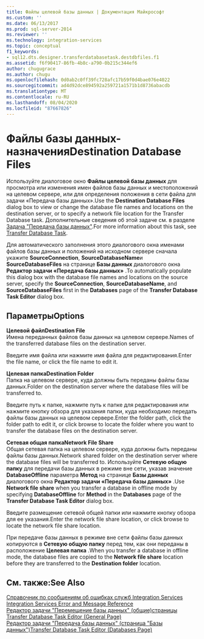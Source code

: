 ```yaml
---
title: Файлы целевой базы данных | Документация Майкрософт
ms.custom: ''
ms.date: 06/13/2017
ms.prod: sql-server-2014
ms.reviewer: ''
ms.technology: integration-services
ms.topic: conceptual
f1_keywords:
- sql12.dts.designer.transferdatabasetask.destdbfiles.f1
ms.assetid: f6f90417-86fb-4b8c-a790-0b215c344ef6
author: chugugrace
ms.author: chugu
ms.openlocfilehash: 0d0ab2c0ff39fc728afc17b59f0d4bae076e4022
ms.sourcegitcommit: ad4d92dce894592a259721a1571b1d8736abacdb
ms.translationtype: MT
ms.contentlocale: ru-RU
ms.lasthandoff: 08/04/2020
ms.locfileid: "87667826"
---
```

# <a name="destination-database-files"></a><span data-ttu-id="1f2cd-102">Файлы базы данных-назначения</span><span class="sxs-lookup"><span data-stu-id="1f2cd-102">Destination Database Files</span></span>
  <span data-ttu-id="1f2cd-103">Используйте диалоговое окно **Файлы целевой базы данных** для просмотра или изменения имен файлов базы данных и местоположений на целевом сервере, или для определения положения в сети файла для задачи «Передача базы данных».</span><span class="sxs-lookup"><span data-stu-id="1f2cd-103">Use the **Destination Database Files** dialog box to view or change the database file names and locations on the destination server, or to specify a network file location for the Transfer Database task.</span></span> <span data-ttu-id="1f2cd-104">Дополнительные сведения об этой задаче см. в разделе [Задача "Передача базы данных"](control-flow/transfer-database-task.md).</span><span class="sxs-lookup"><span data-stu-id="1f2cd-104">For more information about this task, see [Transfer Database Task](control-flow/transfer-database-task.md).</span></span>  
  
 <span data-ttu-id="1f2cd-105">Для автоматического заполнения этого диалогового окна именами файлов базы данных и положений на исходном сервере сначала укажите **SourceConnection**, **SourceDatabaseName**и **SourceDatabaseFiles** на странице **Базы данных** диалогового окна **Редактор задачи «Передача базы данных»** .</span><span class="sxs-lookup"><span data-stu-id="1f2cd-105">To automatically populate this dialog box with the database file names and locations on the source server, specify the **SourceConnection**, **SourceDatabaseName**, and **SourceDatabaseFiles** first in the **Databases** page of the **Transfer Database Task Editor** dialog box.</span></span>  
  
## <a name="options"></a><span data-ttu-id="1f2cd-106">Параметры</span><span class="sxs-lookup"><span data-stu-id="1f2cd-106">Options</span></span>  
 <span data-ttu-id="1f2cd-107">**Целевой файл**</span><span class="sxs-lookup"><span data-stu-id="1f2cd-107">**Destination File**</span></span>  
 <span data-ttu-id="1f2cd-108">Имена переданных файлов базы данных на целевом сервере.</span><span class="sxs-lookup"><span data-stu-id="1f2cd-108">Names of the transferred database files on the destination server.</span></span>  
  
 <span data-ttu-id="1f2cd-109">Введите имя файла или нажмите имя файла для редактирования.</span><span class="sxs-lookup"><span data-stu-id="1f2cd-109">Enter the file name, or click the file name to edit it.</span></span>  
  
 <span data-ttu-id="1f2cd-110">**Целевая папка**</span><span class="sxs-lookup"><span data-stu-id="1f2cd-110">**Destination Folder**</span></span>  
 <span data-ttu-id="1f2cd-111">Папка на целевом сервере, куда должны быть переданы файлы базы данных.</span><span class="sxs-lookup"><span data-stu-id="1f2cd-111">Folder on the destination server where the database files will be transferred to.</span></span>  
  
 <span data-ttu-id="1f2cd-112">Введите путь к папке, нажмите путь к папке для редактирования или нажмите кнопку обзора для указания папки, куда необходимо передать файлы базы данных на целевом сервере.</span><span class="sxs-lookup"><span data-stu-id="1f2cd-112">Enter the folder path, click the folder path to edit it, or click browse to locate the folder where you want to transfer the database files on the destination server.</span></span>  
  
 <span data-ttu-id="1f2cd-113">**Сетевая общая папка**</span><span class="sxs-lookup"><span data-stu-id="1f2cd-113">**Network File Share**</span></span>  
 <span data-ttu-id="1f2cd-114">Общая сетевая папка на целевом сервере, куда должны быть переданы файлы базы данных.</span><span class="sxs-lookup"><span data-stu-id="1f2cd-114">Network shared folder on the destination server where the database files will be transferred to.</span></span> <span data-ttu-id="1f2cd-115">Используйте **Сетевую общую папку** для передачи базы данных в режиме вне сети, указав значение **DatabaseOffline** параметра **Метод** на странице **Базы данных** диалогового окна **Редактор задачи «Передача базы данных»** .</span><span class="sxs-lookup"><span data-stu-id="1f2cd-115">Use **Network file share** when you transfer a database in offline mode by specifying **DatabaseOffline** for **Method** in the **Databases** page of the **Transfer Database Task Editor** dialog box.</span></span>  
  
 <span data-ttu-id="1f2cd-116">Введите размещение сетевой общей папки или нажмите кнопку обзора для ее указания.</span><span class="sxs-lookup"><span data-stu-id="1f2cd-116">Enter the network file share location, or click browse to locate the network file share location.</span></span>  
  
 <span data-ttu-id="1f2cd-117">При передаче базы данных в режиме вне сети файлы базы данных копируются в **Сетевую общую папку** перед тем, как они переданы в расположение **Целевая папка** .</span><span class="sxs-lookup"><span data-stu-id="1f2cd-117">When you transfer a database in offline mode, the database files are copied to the **Network file share** location before they are transferred to the **Destination folder** location.</span></span>  
  
## <a name="see-also"></a><span data-ttu-id="1f2cd-118">См. также:</span><span class="sxs-lookup"><span data-stu-id="1f2cd-118">See Also</span></span>  
 <span data-ttu-id="1f2cd-119">[Справочник по сообщениям об ошибках служб Integration Services](../../2014/integration-services/integration-services-error-and-message-reference.md) </span><span class="sxs-lookup"><span data-stu-id="1f2cd-119">[Integration Services Error and Message Reference](../../2014/integration-services/integration-services-error-and-message-reference.md) </span></span>  
 <span data-ttu-id="1f2cd-120">[Редактор задачи "Перемещение базы данных" &#40;общие&#41;страницы](general-page-of-integration-services-designers-options.md) </span><span class="sxs-lookup"><span data-stu-id="1f2cd-120">[Transfer Database Task Editor &#40;General Page&#41;](general-page-of-integration-services-designers-options.md) </span></span>  
 [<span data-ttu-id="1f2cd-121">Редактор задачи "Передача базы данных" (страница "Базы данных")</span><span class="sxs-lookup"><span data-stu-id="1f2cd-121">Transfer Database Task Editor &#40;Databases Page&#41;</span></span>](../../2014/integration-services/transfer-database-task-editor-databases-page.md)  
  
  
